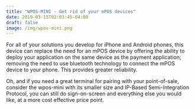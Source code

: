 ```yaml
---
title: "WPOS-MINI - Get rid of your mPOS devices"
date: 2019-03-15T02:03:45-04:00
draft: false
image: /img/wpos-mini.png
---
```

For all of your solutions you develop for iPhone and Android phones, this device can replace the need for an mPOS device by offering the ability to deploy your application on the same device as the payment application; removing the need to use bluetooth technology to connect the mPOS device to your phone.  This provides greater reliability.

Oh, and if you need a great terminal for pairing with your point-of-sale, consider the wpos-mini with its smaller size and IP-Based Semi-Integration Protocol, you can still do sign-on-screen and everything else you would like, at a more cost effective price point.